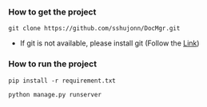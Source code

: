 
### How to get the project
```git clone https://github.com/sshujonn/DocMgr.git```
- If git is not available, please install git (Follow the [Link](https://www.atlassian.com/git/tutorials/install-git))



### How to run the project

```pip install -r requirement.txt```

```python manage.py runserver```